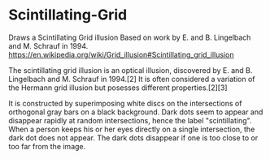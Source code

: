 # Scintillating-Grid
Draws a Scintillating Grid illusion Based on work by E. and B. Lingelbach and M. Schrauf in 1994.
https://en.wikipedia.org/wiki/Grid_illusion#Scintillating_grid_illusion

The scintillating grid illusion is an optical illusion, discovered by E. and B. Lingelbach and M. Schrauf in 1994.[2] It is often considered a variation of the Hermann grid illusion but posesses different properties.[2][3]

It is constructed by superimposing white discs on the intersections of orthogonal gray bars on a black background.
Dark dots seem to appear and disappear rapidly at random intersections, hence the label "scintillating". 
When a person keeps his or her eyes directly on a single intersection, the dark dot does not appear.
The dark dots disappear if one is too close to or too far from the image.

